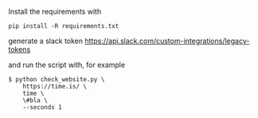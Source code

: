 Install the requirements with

`pip install -R requirements.txt`

generate a slack token https://api.slack.com/custom-integrations/legacy-tokens

and run the script with, for example

```
$ python check_website.py \
    https://time.is/ \
    time \
    \#bla \
    --seconds 1
```

